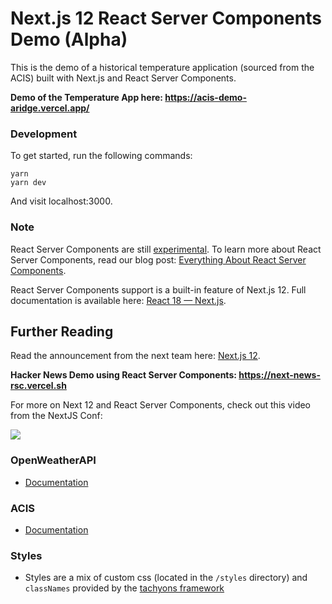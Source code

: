 # Next.js 12 React Server Components Demo (Alpha)

This is the demo of a historical temperature application (sourced from the ACIS) built with Next.js and React Server Components.

**Demo of the Temperature App here: https://acis-demo-aridge.vercel.app/**

### Development

To get started, run the following commands:

```
yarn
yarn dev
```

And visit localhost:3000.

### Note

React Server Components are still [experimental](https://reactjs.org/blog/2020/12/21/data-fetching-with-react-server-components.html). To learn more about React Server Components, read our blog post: [Everything About React Server Components](https://vercel.com/blog/everything-about-react-server-components).

React Server Components support is a built-in feature of Next.js 12. Full documentation is available here: [React 18 — Next.js](https://nextjs.org/docs/advanced-features/react-18).

## Further Reading

Read the announcement from the next team here: [Next.js 12](https://nextjs.org/blog/next-12).

**Hacker News Demo using React Server Components: https://next-news-rsc.vercel.sh**

For more on Next 12 and React Server Components, check out this video from the NextJS Conf:

[![](http://img.youtube.com/vi/WlP2TB2ORL4/0.jpg)](https://www.youtube.com/embed/WlP2TB2ORL4?start=452 "Next.js at the Edge - Suzanne Aldrich + Lee Robinson - (Next.js Conf 2021)")

### OpenWeatherAPI

- [Documentation](https://openweathermap.org/api)

### ACIS

- [Documentation](http://www.rcc-acis.org/index.html)

### Styles

- Styles are a mix of custom css (located in the `/styles` directory) and `classNames` provided by the [tachyons framework](https://tachyons.io/docs/)
